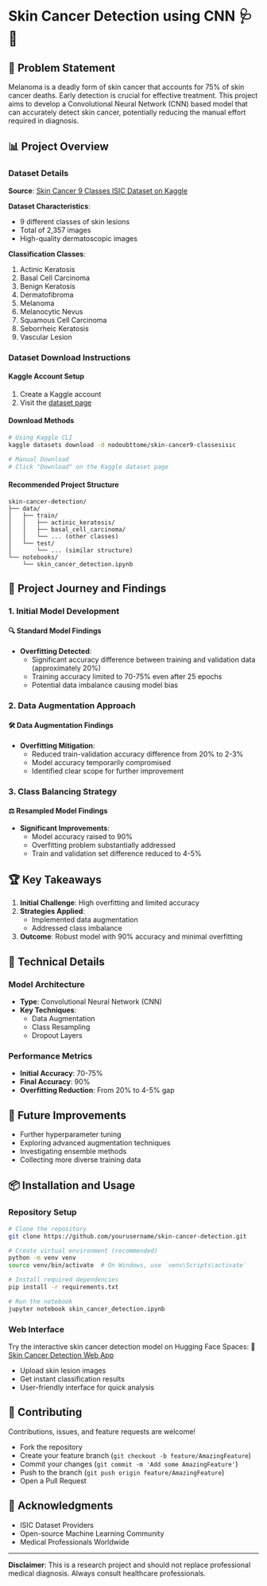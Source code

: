 # Skin Cancer Detection using CNN 🩺🔬
            
## 🎯 Problem Statement

Melanoma is a deadly form of skin cancer that accounts for 75% of skin cancer deaths. Early detection is crucial for effective treatment. This project aims to develop a Convolutional Neural Network (CNN) based model that can accurately detect skin cancer, potentially reducing the manual effort required in diagnosis.

## 📊 Project Overview

### Dataset Details

**Source**: [Skin Cancer 9 Classes ISIC Dataset on Kaggle](https://www.kaggle.com/datasets/nodoubttome/skin-cancer9-classesisic)

**Dataset Characteristics**:
- 9 different classes of skin lesions
- Total of 2,357 images
- High-quality dermatoscopic images

**Classification Classes**:
1. Actinic Keratosis
2. Basal Cell Carcinoma
3. Benign Keratosis
4. Dermatofibroma
5. Melanoma
6. Melanocytic Nevus
7. Squamous Cell Carcinoma
8. Seborrheic Keratosis
9. Vascular Lesion

### Dataset Download Instructions

#### Kaggle Account Setup
1. Create a Kaggle account
2. Visit the [dataset page](https://www.kaggle.com/datasets/nodoubttome/skin-cancer9-classesisic)

#### Download Methods
```bash
# Using Kaggle CLI
kaggle datasets download -d nodoubttome/skin-cancer9-classesisic

# Manual Download
# Click "Download" on the Kaggle dataset page
```

#### Recommended Project Structure
```
skin-cancer-detection/
├── data/
│   ├── train/
│   │   ├── actinic_keratosis/
│   │   ├── basal_cell_carcinoma/
│   │   └── ... (other classes)
│   └── test/
│       └── ... (similar structure)
└── notebooks/
    └── skin_cancer_detection.ipynb
```

## 🚀 Project Journey and Findings

### 1. Initial Model Development

#### 🔍 Standard Model Findings
- **Overfitting Detected**: 
  - Significant accuracy difference between training and validation data (approximately 20%)
  - Training accuracy limited to 70-75% even after 25 epochs
  - Potential data imbalance causing model bias

### 2. Data Augmentation Approach

#### 🛠 Data Augmentation Findings
- **Overfitting Mitigation**:
  - Reduced train-validation accuracy difference from 20% to 2-3%
  - Model accuracy temporarily compromised
  - Identified clear scope for further improvement

### 3. Class Balancing Strategy

#### ⚖️ Resampled Model Findings
- **Significant Improvements**:
  - Model accuracy raised to 90%
  - Overfitting problem substantially addressed
  - Train and validation set difference reduced to 4-5%

## 🏆 Key Takeaways

1. **Initial Challenge**: High overfitting and limited accuracy
2. **Strategies Applied**: 
   - Implemented data augmentation
   - Addressed class imbalance
3. **Outcome**: Robust model with 90% accuracy and minimal overfitting

## 🔬 Technical Details

### Model Architecture
- **Type**: Convolutional Neural Network (CNN)
- **Key Techniques**:
  - Data Augmentation
  - Class Resampling
  - Dropout Layers

### Performance Metrics
- **Initial Accuracy**: 70-75%
- **Final Accuracy**: 90%
- **Overfitting Reduction**: From 20% to 4-5% gap

## 🚧 Future Improvements

- Further hyperparameter tuning
- Exploring advanced augmentation techniques
- Investigating ensemble methods
- Collecting more diverse training data

## 📦 Installation and Usage

### Repository Setup
```bash
# Clone the repository
git clone https://github.com/yourusername/skin-cancer-detection.git

# Create virtual environment (recommended)
python -m venv venv
source venv/bin/activate  # On Windows, use `venv\Scripts\activate`

# Install required dependencies
pip install -r requirements.txt

# Run the notebook
jupyter notebook skin_cancer_detection.ipynb
```

### Web Interface
Try the interactive skin cancer detection model on Hugging Face Spaces:
🔗 [Skin Cancer Detection Web App](https://huggingface.co/spaces/ranimo/skin_cancer_detection)

- Upload skin lesion images
- Get instant classification results
- User-friendly interface for quick analysis

## 🤝 Contributing

Contributions, issues, and feature requests are welcome! 
- Fork the repository
- Create your feature branch (`git checkout -b feature/AmazingFeature`)
- Commit your changes (`git commit -m 'Add some AmazingFeature'`)
- Push to the branch (`git push origin feature/AmazingFeature`)
- Open a Pull Request

## 🙏 Acknowledgments

- ISIC Dataset Providers
- Open-source Machine Learning Community
- Medical Professionals Worldwide

---

**Disclaimer**: This is a research project and should not replace professional medical diagnosis. Always consult healthcare professionals.
